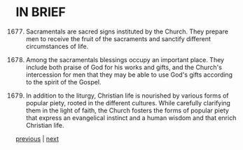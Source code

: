 # IN BRIEF

1677. Sacramentals are sacred signs instituted by the Church. They prepare men to receive the fruit of the sacraments and sanctify different circumstances of life.

1678. Among the sacramentals blessings occupy an important place. They include both praise of God for his works and gifts, and the Church's intercession for men that they may be able to use God's gifts according to the spirit of the Gospel.

1679. In addition to the liturgy, Christian life is nourished by various forms of popular piety, rooted in the different cultures. While carefully clarifying them in the light of faith, the Church fosters the forms of popular piety that express an evangelical instinct and a human wisdom and that enrich Christian life.

[previous](https://github.com/Tenari/non-fiction/blob/master/catechism/__P58.md) | [next](https://github.com/Tenari/non-fiction/blob/master/catechism/__P5A.md)